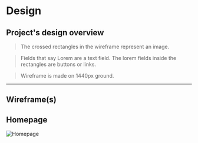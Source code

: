 # Design

## Project's design overview

> The crossed rectangles in the wireframe represent an image.

> Fields that say Lorem are a text field. The lorem fields inside the rectangles are buttons or links.

> Wireframe is made on 1440px ground.

---

## Wireframe(s)

## Homepage

![Homepage](https://github.com/HYF-Class20/agile-development-group1-hyf-redesign/blob/planning/design-md/planning/assets/homepage.jpg?raw=true)


